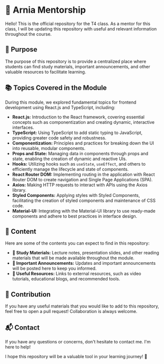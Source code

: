 # 🌟 Arnia Mentorship

Hello! This is the official repository for the T4 class. As a mentor for this class, I will be updating this repository with useful and relevant information throughout the course.

## 🎯 Purpose

The purpose of this repository is to provide a centralized place where students can find study materials, important announcements, and other valuable resources to facilitate learning.

## 📚 Topics Covered in the Module

During this module, we explored fundamental topics for frontend development using React.js and TypeScript, including:

- **React.js:** Introduction to the React framework, covering essential concepts such as componentization and creating dynamic, interactive interfaces.
- **TypeScript:** Using TypeScript to add static typing to JavaScript, providing greater code safety and robustness.
- **Componentization:** Principles and practices for breaking down the UI into reusable, modular components.
- **Props and State:** Managing data in components through props and state, enabling the creation of dynamic and reactive UIs.
- **Hooks:** Utilizing hooks such as `useState`, `useEffect`, and others to efficiently manage the lifecycle and state of components.
- **React Router DOM:** Implementing routing in the application with React Router DOM to create navigation and Single Page Applications (SPA).
- **Axios:** Making HTTP requests to interact with APIs using the Axios library.
- **Styled Components:** Applying styles with Styled Components, facilitating the creation of styled components and maintenance of CSS code.
- **Material-UI:** Integrating with the Material-UI library to use ready-made components and adhere to best practices in interface design.

## 📂 Content

Here are some of the contents you can expect to find in this repository:

- **📘 Study Materials:** Lecture notes, presentation slides, and other reading materials that will be made available throughout the module.
- **📢 Important Announcements:** Updates and important announcements will be posted here to keep you informed.
- **🔗 Useful Resources:** Links to external resources, such as video tutorials, educational blogs, and recommended tools.

## 🤝 Contribution

If you have any useful materials that you would like to add to this repository, feel free to open a pull request! Collaboration is always welcome.

## 📬 Contact

If you have any questions or concerns, don't hesitate to contact me. I'm here to help!

I hope this repository will be a valuable tool in your learning journey! 🚀
